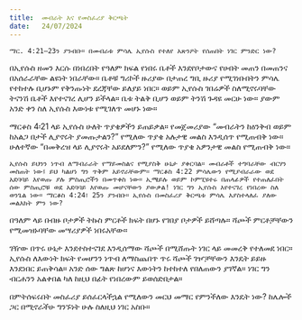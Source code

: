 ```yaml
---
title:  መብራት እና የመስፈሪያ ቅርጫት
date:   24/07/2024
---
```


`ማር. 4:21–23ን ያንብቡ። በመብራቱ ምሳሌ ኢየሱስ የተለየ አጽንዖት የሰጠበት ነገር ምንድር ነው?`

በኢየሱስ ዘመን እርሱ በነበረበት የዓለም ክፍል የነበሩ ቤቶች እንደየቦታውና የሀብት መጠን በመጠንና በአሰራራቸው ልዩነት ነበራቸው። ቤቶቹ ግሪኮች ዙሪያው በታጠረ ግቢ ዙሪያ የሚገነቡበትን ምሳሌ የተከተሉ ቢሆኑም የቅንጡነት ደረጃቸው ይለያይ ነበር። ወይም ኢየሱስ ገበሬዎች ስለሚኖሩባቸው ትናንሽ ቤቶች እየተናገረ ሊሆን ይችላል። ቤቱ ትልቅ ቢሆን ወይም ትንሽ ጉዳዩ መርሁ ነው። ያውም አንድ ቀን ስለ ኢየሱስ እውነቱ የሚገለጥ መሆኑ ነው።

ማርቆስ 4፡21 ላይ ኢየሱስ ሁለት ጥያቄዎችን ይጠይቃል። የመጀመሪያው “መብራትን ከዕንቅብ ወይም ከአልጋ በታች ሊያኖሩት ያመጡታልን?” የሚለው ጥያቄ አሉታዊ መልስ እንዲሰጥ የሚጠብቅ ነው። ሁለተኛው “በመቅረዝ ላይ ሊያኖሩት አይደለምን?” የሚለው ጥያቄ አዎንታዊ መልስ የሚጠብቅ ነው።

`ኢየሱስ ይህንን ነጥብ ለማብራራት የማይመስልና የሚያስቅ ሁኔታ ያቀርባል። መብራቶች ተግባራቸው ብርሃን መስጠት ነው፤ ይህ ካልሆነ ግን ጥቅም አይኖራቸውም። ማርቆስ 4:22 ምሳሌውን የሚያብራራው ወደ አደባባይ እየወጡ ያሉ ምስጢሮችን በመጥቀስ ነው። ኢሜይሉ ወይም ኮምፒዩተሩ በጠላፊዎች የተጠለፈበት ሰው ምስጢሮቹ ወደ አደባባይ እየወጡ መሆናቸውን ያውቃል! ነገር ግን ኢየሱስ እየተናገረ የነበረው ስለ ወንጌል ነው። ማርቆስ 4:24፣ 25ን ያንብቡ። ኢየሱስ በመስፈሪያ ቅርጫቱ ምሳሌ እያስተላለፈ ያለው መልእክት ምን ነው?`

በዓለም ላይ በብዙ ቦታዎች ትኩስ ምርቶች ክፍት በሆኑ የገበያ ቦታዎች ይሸጣሉ። ሻጮች ምርቶቻቸውን የሚመዝኑባቸው መሣሪያዎች ነበሩአቸው።

ገዥው በጥሩ ሁኔታ እንደተስተናገደ እንዲሰማው ሻጮች በሚሸጡት ነገር ላይ መመረቅ የተለመደ ነበር። ኢየሱስ ለእውነት ክፍት የመሆንን ነጥብ ለማስጨበጥ ጥሩ ሻጮች ገዦቻቸውን እንዴት ይይዙ እንደነበር ይጠቅሳል። አንድ ሰው ግልጽ ከሆነና እውነትን ከተከተለ የበለጠውን ያገኛል። ነገር ግን ብርሐንን አልቀበል ካለ ከዚህ በፊት የነበረውም ይወሰድበታል።

በምትሰፍሩበት መስፈሪያ ይሰፈርላችኋል የሚለውን መርህ መማር የምንችለው እንዴት ነው? ከሌሎች ጋር በሚኖራችሁ ግንኙነት ሁሉ ስለዚህ ነገር አስቡ።